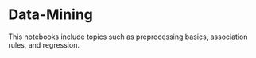 # Data-Mining
This notebooks include topics such as preprocessing basics, association rules, and regression.
